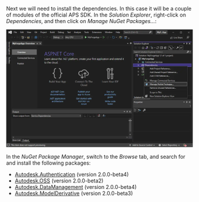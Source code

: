 Next we will need to install the dependencies. In this case it will be a couple of modules
of the official APS SDK. In the _Solution Explorer_,
right-click on _Dependencies_, and then click on _Manage NuGet Packages..._:

![Manage NuGet dependencies](manage-nugets.webp)

In the _NuGet Package Manager_, switch to the _Browse_ tab, and search for and install
the following packages:

- [Autodesk.Authentication](https://www.nuget.org/packages/Autodesk.Authentication) (version 2.0.0-beta4)
- [Autodesk.OSS](https://www.nuget.org/packages/Autodesk.OSS) (version 2.0.0-beta2)
- [Autodesk.DataManagement](https://www.nuget.org/packages/Autodesk.DataManagement) (version 2.0.0-beta4)
- [Autodesk.ModelDerivative](https://www.nuget.org/packages/Autodesk.ModelDerivative) (version 2.0.0-beta3)